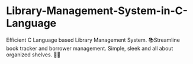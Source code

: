 # Library-Management-System-in-C-Language
Efficient C Language based Library Management System. 📚Streamline book tracker and borrower management. Simple, sleek and all about organized shelves. 💫💫
